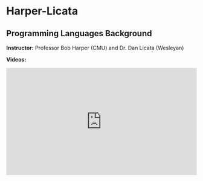 # Harper-Licata

## Programming Languages Background

**Instructor:** Professor Bob Harper (CMU) and Dr. Dan Licata (Wesleyan)

**Videos:** 

<div style="position:relative;height:0;padding-bottom:56.25%"><iframe src="https://www.youtube.com/embed/videoseries?list=PL5FJyaC2WsVmmQcFmwnOFtt6b-zxdQVgH?ecver=2" width="640" height="360" frameborder="0" style="position:absolute;width:100%;height:100%;left:0" allowfullscreen></iframe></div>


